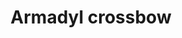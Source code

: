 ---
layout: item
title: Armadyl crossbow
item-id: 11785
datatable: true
id: 11785
name: "Armadyl crossbow"
members: true
lowalch: 396000
highalch: 594000
examine: "A weapon originally developed for Armadyl's forces."
monsters:
  - id: 2205
    name: "Commander Zilyana"
    members: true
    combat_level: 596
    wiki_url: "https://oldschool.runescape.wiki/w/Commander_Zilyana"
    drops:
      - quantity: "1"
        rarity: 0.001968503937007874
    image: "https://oldschool.runescape.wiki/images/thumb/f/fb/Commander_Zilyana.png/250px-Commander_Zilyana.png?c5eaa"
---